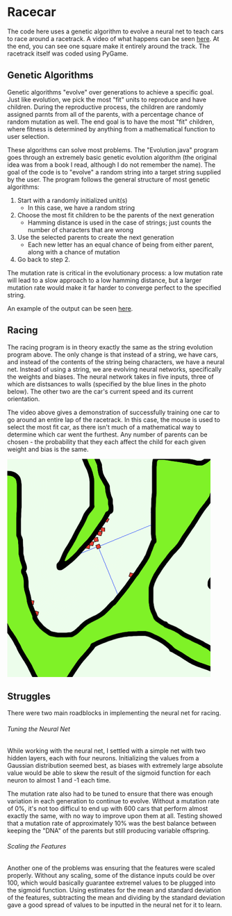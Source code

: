 # Racecar

The code here uses a genetic algorithm to evolve a neural net to teach cars to race around a racetrack. A video of what happens can be seen [here](https://www.youtube.com/watch?v=FLv4iKLI8pA). At the end, you can see one square make it entirely around the track. The racetrack itself was coded using PyGame.

## Genetic Algorithms

Genetic algorithms "evolve" over generations to achieve a specific goal. Just like evolution, we pick the most "fit" units to reproduce and have children. During the reproductive process, the children are randomly assigned parnts from all of the parents, with a percentage chance of random mutation as well. The end goal is to have the most "fit" children, where fitness is determined by anything from a mathematical function to user selection. 

These algorithms can solve most problems. The "Evolution.java" program goes through an extremely basic genetic evolution algorithm (the original idea was from a book I read, although I do not remember the name). The goal of the code is to "evolve" a random string into a target string supplied by the user. The program follows the general structure of most genetic algorithms:

1. Start with a randomly initialized unit(s)
    - In this case, we have a random string
2. Choose the most fit children to be the parents of the next generation
    - Hamming distance is used in the case of strings; just counts the number of characters that are wrong
3. Use the selected parents to create the next generation
    - Each new letter has an equal chance of being from either parent, along with a chance of mutation
4. Go back to step 2.

The mutation rate is critical in the evolutionary process: a low mutation rate will lead to a slow approach to a low hamming distance, but a larger mutation rate would make it far harder to converge perfect to the specified string. 

An example of the output can be seen [here](https://pastebin.com/zEqAhtKP).

## Racing

The racing program is in theory exactly the same as the string evolution program above. The only change is that instead of a string, we have cars, and instead of the contents of the string being characters, we have a neural net. Instead of using a string, we are evolving neural networks, specifically the weights and biases. The neural network takes in five inputs, three of which are distsances to walls (specified by the blue lines in the photo below). The other two are the car's current speed and its current orientation. 

The video above gives a demonstration of successfully training one car to go around an entire lap of the racetrack. In this case, the mouse is used to select the most fit car, as there isn't much of a mathematical way to determine which car went the furthest. Any number of parents can be chosen - the probability that they each affect the child for each given weight and bias is the same.

![Example of Car with Distances](example.png)

## Struggles

There were two main roadblocks in implementing the neural net for racing. 

###### Tuning the Neural Net

While working with the neural net, I settled with a simple net with two hidden layers, each with four neurons. Initializing the values from a Gaussian distribution seemed best, as biases with extremely large absolute value would be able to skew the result of the sigmoid function for each neuron to almost 1 and -1 each time. 

The mutation rate also had to be tuned to ensure that there was enough variation in each generation to continue to evolve. Without a mutation rate of 0%, it's not too difficul to end up with 600 cars that perform almost exactly the same, with no way to improve upon them at all. Testing showed that a mutation rate of approximately 10% was the best balance between keeping the "DNA" of the parents but still producing variable offspring.

###### Scaling the Features

Another one of the problems was ensuring that the features were scaled properly. Without any scaling, some of the distance inputs could be over 100, which would basically guarantee extremel values to be plugged into the sigmoid function. Using estimates for the mean and standard deviation of the features, subtracting the mean and dividing by the standard deviation gave a good spread of values to be inputted in the neural net for it to learn.
